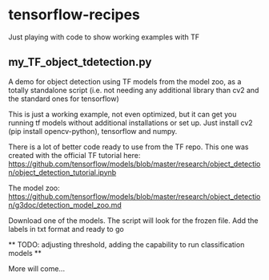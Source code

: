 # tensorflow-recipes
Just playing with code to show working examples with TF

## my_TF_object_tdetection.py
A demo for object detection using TF models from the model zoo, as a totally standalone script (i.e. not needing any additional library than cv2 and the standard ones for tensorflow)

This is just a working example, not even optimized, but it can get you running tf models without additional installations or set up.
Just install cv2 (pip install opencv-python), tensorflow and numpy.

There is a lot of better code ready to use from the TF repo. This one was created with the official TF tutorial here: https://github.com/tensorflow/models/blob/master/research/object_detection/object_detection_tutorial.ipynb

The model zoo: https://github.com/tensorflow/models/blob/master/research/object_detection/g3doc/detection_model_zoo.md

Download one of the models. The script will look for the frozen file. Add the labels in txt format and ready to go

** TODO: adjusting threshold, adding the capability to run classification models ** 

More will come... 
